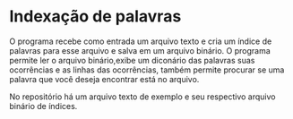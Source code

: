 # Indexação de palavras

O programa recebe como entrada um arquivo texto e cria um índice de palavras para esse arquivo e salva em um arquivo binário. O programa permite ler o arquivo binário,exibe um diconário das palavras suas ocorrências e as linhas das ocorrências, também permite procurar se uma palavra que você deseja encontrar está no arquivo.

No repositório há um arquivo texto de exemplo e seu respectivo arquivo binário de índices.
